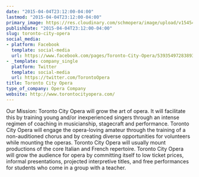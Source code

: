 ```yaml
---
date: "2015-04-04T23:12:00-04:00"
lastmod: "2015-04-04T23:12:00-04:00"
primary_image: https://res.cloudinary.com/schmopera/image/upload/v1545409169/media/webhook-uploads/1428203536440/1141sp.jpg.jpg
publishDate: "2015-04-04T23:12:00-04:00"
slug: toronto-city-opera
social_media:
- platform: Facebook
  template: social-media
  url: https://www.facebook.com/pages/Toronto-City-Opera/539354972838936?fref=ts
- _template: company_single
  platform: Twitter
  template: social-media
  url: https://twitter.com/TorontoOpera
title: Toronto City Opera
type_of_company: Opera Company
website: http://www.torontocityopera.com/
---
```


<p>
	Our Mission: Toronto City Opera will grow the art of opera. It will facilitate this by training young and/or inexperienced singers through an intense regimen of coaching in musicianship, stagecraft and performance. Toronto City Opera will engage the opera-loving amateur through the training of a non-auditioned chorus and by creating diverse opportunities for volunteers while mounting the operas. Toronto City Opera will usually mount productions of the core Italian and French repertoire. Toronto City Opera will grow the audience for opera by committing itself to low ticket prices, informal presentations, projected interpretive titles, and free performances for students who come in a group with a teacher.
</p>
